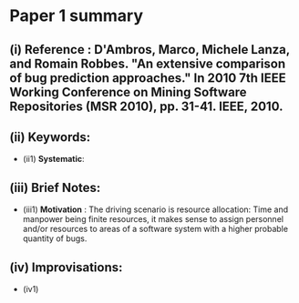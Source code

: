 # Paper 1 summary

## (i) Reference : D'Ambros, Marco, Michele Lanza, and Romain Robbes. "An extensive comparison of bug prediction approaches." In 2010 7th IEEE Working Conference on Mining Software Repositories (MSR 2010), pp. 31-41. IEEE, 2010.

## (ii) Keywords:

* (ii1) **Systematic**:

## (iii) Brief Notes:

* (iii1) **Motivation** : The driving scenario is resource allocation: Time and manpower being finite resources, it makes sense to assign personnel and/or resources to areas of a software system with a higher probable quantity of bugs.

## (iv) Improvisations:
- (iv1)
